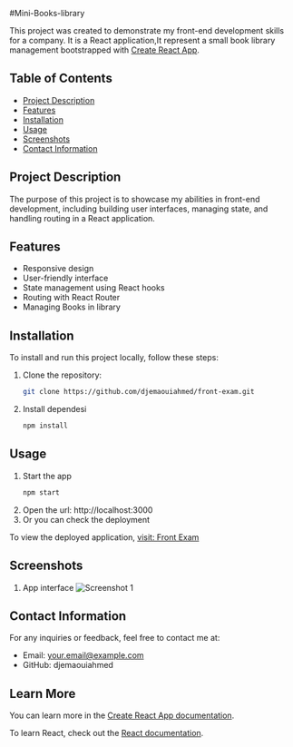 #Mini-Books-library

This project was created to demonstrate my front-end development skills for a company. It is a React application,It represent a small book library management
bootstrapped with [Create React App](https://github.com/facebook/create-react-app).

## Table of Contents

- [Project Description](#project-description)
- [Features](#features)
- [Installation](#installation)
- [Usage](#usage)
- [Screenshots](#screenshots)
- [Contact Information](#contact-information)

## Project Description

The purpose of this project is to showcase my abilities in front-end development, including building user interfaces, managing state, and handling routing in a React application.

## Features

- Responsive design
- User-friendly interface
- State management using React hooks
- Routing with React Router
- Managing Books in library
  

## Installation

To install and run this project locally, follow these steps:

1. Clone the repository:
   ```sh
   git clone https://github.com/djemaouiahmed/front-exam.git
2. Install dependesi
   ```sh
   npm install
   
## Usage 
1. Start the app
    ```sh
   npm start

3. Open the url:
 http://localhost:3000 
4. Or you  can check the deployment

To view the deployed application, [visit: Front Exam](https://djemaouiahmed.github.io/front-exam/)

## Screenshots

1. App interface
![Screenshot 1](S1.png)

## Contact Information
For any inquiries or feedback, feel free to contact me at:

- Email: your.email@example.com
- GitHub: djemaouiahmed

## Learn More

You can learn more in the [Create React App documentation](https://facebook.github.io/create-react-app/docs/getting-started).

To learn React, check out the [React documentation](https://reactjs.org/).
